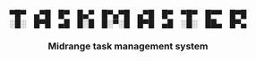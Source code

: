 <div align="center">
▀█▀ ▄▀█ █▀ █▄▀ █▀▄▀█ ▄▀█ █▀ ▀█▀ █▀▀ █▀█<br>
░█░ █▀█ ▄█ █░█ █░▀░█ █▀█ ▄█ ░█░ ██▄ █▀▄<br>
<h3>Midrange task management system</h3>
</div>


